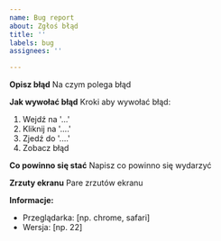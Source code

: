 ```yaml
---
name: Bug report
about: Zgłoś błąd
title: ''
labels: bug
assignees: ''

---
```


**Opisz błąd**
Na czym polega błąd

**Jak wywołać błąd**
Kroki aby wywołać błąd:
1. Wejdź na '...'
2. Kliknij na '....'
3. Zjedź do  '....'
4. Zobacz błąd

**Co powinno się stać**
Napisz co powinno się wydarzyć

**Zrzuty ekranu**
Pare zrzutów ekranu

**Informacje:**
 - Przeglądarka: [np. chrome, safari]
 - Wersja: [np. 22]

